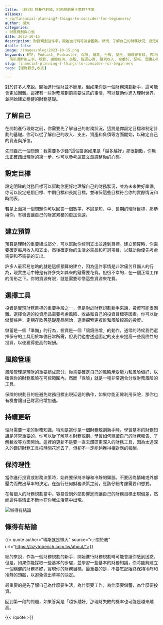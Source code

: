 ```yaml
---
title: 【理財】想要花對錢，財務規劃要注意的7件事
aliases:
- /p/financial-planning7-things-to-consider-for-beginners/
author: 懶大
categories:
- 財務規劃與心態
date: 2023-10-15
description: 財務規劃這件事，開始進行時可能會困難。然而，了解自己的財務狀況、設定明確的目標、建立預算、選擇適合的投資工具、進行風險管理、持續更新財務知識，並保持冷靜和理性，都是建立穩健財務基礎的重要步驟。不要忘記理財的目的是為了實現自己的生活和財務目標。
draft: false
image: /images/blog/2023-10-15.png
keywords: ETF, Podcast, Podcaster, 保險, 儲蓄, 台股, 基金, 懶得變有錢, 房地產, 投資理財, 支出, 收入, 理財規劃,
  瑪斯理財兩三事, 稅務, 總體經濟, 美股, 職涯心得, 股利收入, 複委託, 記帳, 讀書心得, 財務規劃, 財商, 貸款, 資產配置, 退休規劃, 開源節流
slug: financial-planning-7-things-to-consider-for-beginners
tags: [理財觀念,收支]

---
```

對於許多人來說，開始進行理財並不簡單。但如果你是一個財務規劃新手，這可能會更加困難。這裡有一些財務規劃前需要注意的事情，可以幫助你進入理財世界，並開始建立穩健的財務基礎。

## 了解自己

在開始進行理財之前，你需要先了解自己的財務狀況，這將是你設定目標和制定計劃的基礎。你可以從了解自己的收入、支出、資產和負債等方面開始，以確定自己的資產與淨值。

先問自己一個問題：我需要多少錢?這個答案如果是「越多越好」那很抱歉，你無法正確踏出理財的第一步。你可以[參考這篇文章](https://lazytoberich.com.tw/p/da-cheng-cai-fu-zi-you-de-wu-da-bu-zou-xin-tai-li-cai-tou-zi-zhai-wu-yu-sheng-huo-ping-heng/)調整你的心態。



## 設定目標

設定明確的財務目標可以幫助你更好地理解自己的財務狀況，並為未來做好準備。你可以設定短期目標、中期目標和長期目標，並確保這些目標符合你的實際情況和時間表。

若是上面第一個問題你可以回答一個數字，不論是短、中、長期的理財目標，那恭禧你，有機會讓自己的財富累積的更加快速。

## 建立預算

預算是理財的重要組成部分，可以幫助你控制支出並達到目標。建立預算時，你需要確定每月收入和支出，然後確定你的生活必需品和可選項目，以幫助你優先考慮需要和不需要的支出。

許多人最容易忽略的就是這個預算的建立，因為這件事情是非常痛苦且惱人的行為，現實生活中總是有許多突如其來的錢需要花費。但很不幸的，在一個正常工作的情形之下。你的資源有限，就是需要珍惜這些資源來花費。

## 選擇工具

投資是實現財務目標的重要手段之一，但是對於財務規劃新手來說，投資可能很困難。選擇合適的投資產品需要考慮風險、收益和自己的投資目標等因素。你可以從儲蓄帳戶、定期存款等基礎產品開始，逐漸探索更複雜和風險較高的投資。

儲蓄是一個「準備」的行為，投資是一個「讓錢倍增」的動作，通常的時候我們選擇保守的工具用於準備日常所需，但我們也會透過固定的支出來提高一些風險性的投資，以便獲得更高的報酬。

## 風險管理

風險管理是理財的重要組成部分。你需要確定自己的風險承受能力和風險偏好，以確保你的財務風險在可控範圍內。然而「保險」就是一種非常適合分散財務風險的工具。

保險的規劃目的是避免財務目標出現延遲的動作，如果你能正確利用保險，那你也有機會讓自己財富倍增加速。

## 持續更新

理財需要一定的財務知識，特別是當你是一個財務規劃新手時，學習基本的財務知識是非常重要的。你可以從了解基本財務規劃、學習如何閱讀自己的財務報告、了解稅收等方面開始。這裡的更新不是要一直去鑽研更深入的財務工具，因為太過深入的鑽研財務工具把時間花進去了，但卻不一定能夠獲得相對應的報酬。

## 保持理性

當你進行投資或財務決策時，始終要保持冷靜和冷靜的頭腦。不要因為情緒或外部壓力而做出草率的決定。在進行任何財務決策之前，應該仔細考慮需要和想要。

在每個人的財務規劃當中，容易受到外部影響進而讓自己的財務目標出現偏差，然而這件事情正不斷地在你我生活當中出現。

![懶得有結論](/images/blog/lazytobeconclude.svg)
## 懶得有結論

{{< quote author="瑪斯就是懶大" source="👉關於我" url="https://lazytoberich.com.tw/about/">}}
    
總的來說，作為一個財務規劃的新手，開始進行財務規劃時可能會讓你感到困惑。但是，如果你能採取一些基本的步驟，並學習一些基本的財務知識，你將能夠建立一個穩健的財務基礎，實現你的財務目標。最重要的是，不要忘記始終保持冷靜和冷靜的頭腦，以避免做出草率的決定。

最重要的是先了解自己為什麼要生活，為什麼要工作，為什麼要儲蓄，為什麼要投資。

回到第一段的問題，如果答案是「越多越好」那理財失敗的機率也可能是越來越高。

{{< /quote >}}
